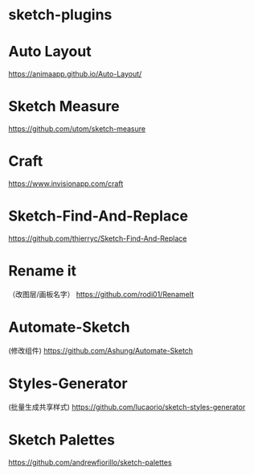 # sketch-plugins

# Auto Layout
https://animaapp.github.io/Auto-Layout/

# Sketch Measure
https://github.com/utom/sketch-measure

# Craft
https://www.invisionapp.com/craft

# Sketch-Find-And-Replace
https://github.com/thierryc/Sketch-Find-And-Replace

# Rename it
（改图层/画板名字）
https://github.com/rodi01/RenameIt

# Automate-Sketch
(修改组件)
https://github.com/Ashung/Automate-Sketch

# Styles-Generator
(批量生成共享样式)
https://github.com/lucaorio/sketch-styles-generator

# Sketch Palettes
https://github.com/andrewfiorillo/sketch-palettes
